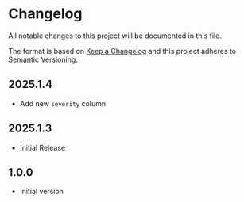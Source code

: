 # Changelog
All notable changes to this project will be documented in this file.

The format is based on [Keep a Changelog](http://keepachangelog.com/en/1.0.0/)
and this project adheres to [Semantic Versioning](http://semver.org/spec/v2.0.0.html).

## 2025.1.4

- Add new `severity` column

## 2025.1.3

- Initial Release

## 1.0.0
- Initial version
